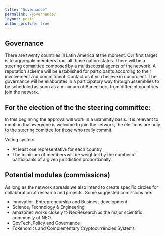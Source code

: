 ```yaml
---
title: "Governance"
permalink: /governance/
layout: posts
author_profile: true
---
```

## Governance

There are twenty countries in Latin America at the moment. Our first target is to aggregate members from all those nation-states.
There will be a steering committee composed by a multisectoral agents of the network. A reputation scheme will be established for participants according to their involvement and commitment. Contact us if you believe in our project. The governance will be ellaborated in a participatory way through assemblies to be scheduled as soon as a minimum of 8 members from different countries join the network.

## For the election of the the steering committee:

In this beginning the approval will work in a unanimity basis. It is relevant to mention that everyone is welcome to join the network, the elections are only to the steering comittee for those who really commit.

Voting system
- At least one representative for each country
- The minimum of members will be weighted by the number of participants of a given jurisdiction proportionally.  



## Potential modules (commissions)

As long as the network spreads we also intend to create specific circles for collaboration of research and projects. Some suggested comissions are: 

- Innovation, Entrepreneurship and Business development
- Science, Technology & Engineering
- amazoneo works closely to NeoResearch as the major scientific community of NEO.
- GovTech, Policy and Governance
- Tokenomics and Complementary Cryptocurrencies Systems
